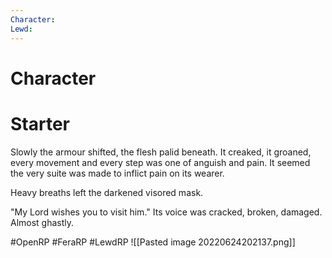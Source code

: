 ```yaml
---
Character: 
Lewd: 
---
```

# Character


# Starter
Slowly the armour shifted, the flesh palid beneath. It creaked, it groaned, every movement and every step was one of anguish and pain. It seemed the very suite was made to inflict pain on its wearer.

Heavy breaths left the darkened visored mask.

"My Lord wishes you to visit him." Its voice was cracked, broken, damaged. Almost ghastly.
  

#OpenRP #FeraRP #LewdRP 
![[Pasted image 20220624202137.png]]